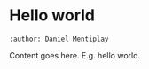 # Hello world

```{post} 2021-04-23
:author: Daniel Mentiplay
```

Content goes here. E.g. hello world.
